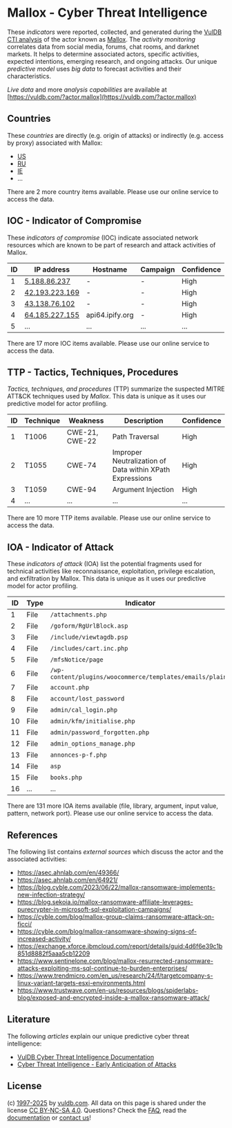 # Mallox - Cyber Threat Intelligence

These _indicators_ were reported, collected, and generated during the [VulDB CTI analysis](https://vuldb.com/?kb.cti) of the actor known as [Mallox](https://vuldb.com/?actor.mallox). The _activity monitoring_ correlates data from social media, forums, chat rooms, and darknet markets. It helps to determine associated actors, specific activities, expected intentions, emerging research, and ongoing attacks. Our unique _predictive model_ uses _big data_ to forecast activities and their characteristics.

_Live data_ and more _analysis capabilities_ are available at [https://vuldb.com/?actor.mallox](https://vuldb.com/?actor.mallox)

## Countries

These _countries_ are directly (e.g. origin of attacks) or indirectly (e.g. access by proxy) associated with Mallox:

* [US](https://vuldb.com/?country.us)
* [RU](https://vuldb.com/?country.ru)
* [IE](https://vuldb.com/?country.ie)
* ...

There are 2 more country items available. Please use our online service to access the data.

## IOC - Indicator of Compromise

These _indicators of compromise_ (IOC) indicate associated network resources which are known to be part of research and attack activities of Mallox.

ID | IP address | Hostname | Campaign | Confidence
-- | ---------- | -------- | -------- | ----------
1 | [5.188.86.237](https://vuldb.com/?ip.5.188.86.237) | - | - | High
2 | [42.193.223.169](https://vuldb.com/?ip.42.193.223.169) | - | - | High
3 | [43.138.76.102](https://vuldb.com/?ip.43.138.76.102) | - | - | High
4 | [64.185.227.155](https://vuldb.com/?ip.64.185.227.155) | api64.ipify.org | - | High
5 | ... | ... | ... | ...

There are 17 more IOC items available. Please use our online service to access the data.

## TTP - Tactics, Techniques, Procedures

_Tactics, techniques, and procedures_ (TTP) summarize the suspected MITRE ATT&CK techniques used by _Mallox_. This data is unique as it uses our predictive model for actor profiling.

ID | Technique | Weakness | Description | Confidence
-- | --------- | -------- | ----------- | ----------
1 | T1006 | CWE-21, CWE-22 | Path Traversal | High
2 | T1055 | CWE-74 | Improper Neutralization of Data within XPath Expressions | High
3 | T1059 | CWE-94 | Argument Injection | High
4 | ... | ... | ... | ...

There are 10 more TTP items available. Please use our online service to access the data.

## IOA - Indicator of Attack

These _indicators of attack_ (IOA) list the potential fragments used for technical activities like reconnaissance, exploitation, privilege escalation, and exfiltration by Mallox. This data is unique as it uses our predictive model for actor profiling.

ID | Type | Indicator | Confidence
-- | ---- | --------- | ----------
1 | File | `/attachments.php` | High
2 | File | `/goform/RgUrlBlock.asp` | High
3 | File | `/include/viewtagdb.psp` | High
4 | File | `/includes/cart.inc.php` | High
5 | File | `/mfsNotice/page` | High
6 | File | `/wp-content/plugins/woocommerce/templates/emails/plain/` | High
7 | File | `account.php` | Medium
8 | File | `account/lost_password` | High
9 | File | `admin/cal_login.php` | High
10 | File | `admin/kfm/initialise.php` | High
11 | File | `admin/password_forgotten.php` | High
12 | File | `admin_options_manage.php` | High
13 | File | `annonces-p-f.php` | High
14 | File | `asp` | Low
15 | File | `books.php` | Medium
16 | ... | ... | ...

There are 131 more IOA items available (file, library, argument, input value, pattern, network port). Please use our online service to access the data.

## References

The following list contains _external sources_ which discuss the actor and the associated activities:

* https://asec.ahnlab.com/en/49366/
* https://asec.ahnlab.com/en/64921/
* https://blog.cyble.com/2023/06/22/mallox-ransomware-implements-new-infection-strategy/
* https://blog.sekoia.io/mallox-ransomware-affiliate-leverages-purecrypter-in-microsoft-sql-exploitation-campaigns/
* https://cyble.com/blog/mallox-group-claims-ransomware-attack-on-ficci/
* https://cyble.com/blog/mallox-ransomware-showing-signs-of-increased-activity/
* https://exchange.xforce.ibmcloud.com/report/details/guid:4d6f6e39c1b851d8882f5aaa5cb12209
* https://www.sentinelone.com/blog/mallox-resurrected-ransomware-attacks-exploiting-ms-sql-continue-to-burden-enterprises/
* https://www.trendmicro.com/en_us/research/24/f/targetcompany-s-linux-variant-targets-esxi-environments.html
* https://www.trustwave.com/en-us/resources/blogs/spiderlabs-blog/exposed-and-encrypted-inside-a-mallox-ransomware-attack/

## Literature

The following _articles_ explain our unique predictive cyber threat intelligence:

* [VulDB Cyber Threat Intelligence Documentation](https://vuldb.com/?kb.cti)
* [Cyber Threat Intelligence - Early Anticipation of Attacks](https://www.scip.ch/en/?labs.20201022)

## License

(c) [1997-2025](https://vuldb.com/?kb.changelog) by [vuldb.com](https://vuldb.com/?kb.about). All data on this page is shared under the license [CC BY-NC-SA 4.0](https://creativecommons.org/licenses/by-nc-sa/4.0/). Questions? Check the [FAQ](https://vuldb.com/?kb.faq), read the [documentation](https://vuldb.com/?kb) or [contact us](https://vuldb.com/?contact)!
